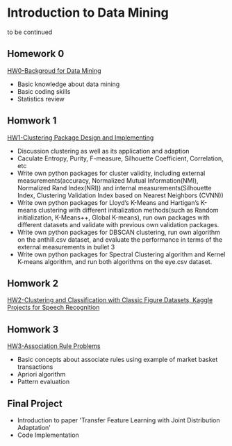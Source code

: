 # Introduction to Data Mining
to be continued


## Homework 0
[HW0-Backgroud for Data Mining](https://github.com/cy-png/Introduction-to-Data-Mining/tree/master/HW0-Backgroud%20for%20Data%20Mining)
- Basic knowledge about data mining
- Basic coding skills 
- Statistics review


## Homwork 1
[HW1-Clustering Package Design and Implementing](https://github.com/cy-png/Introduction-to-Data-Mining/tree/master/HW1-Clustering%20Package%20Design%20and%20Implementing)
- Discussion clustering as well as its application and adaption
- Caculate Entropy, Purity, F-measure, Silhouette Coefficient, Correlation, etc
- Write own python packages for cluster validity, including external measurements(accuracy, Normalized Mutual Information(NMI), Normalized Rand Index(NRI)) and internal measurements(Silhouette Index, Clustering Validation Index based on Nearest Neighbors (CVNN))
- Write own python packages for Lloyd’s K-Means and Hartigan’s K-means clustering with different initialization methods(such as Random initialization, K-Means++, Global K-means), run own packages with different datasets and validate with previous own validation packages.
- Write own python packages for DBSCAN clustering, run own algorithm on the anthill.csv dataset, and evaluate the performance in terms of the external measurements in bullet 3
- Write own python packages for Spectral Clustering algorithm and Kernel K-means algorithm, and run both algorithms on the eye.csv dataset.



## Homwork 2
[HW2-Clustering and Classification with Classic Figure Datasets, Kaggle Projects for Speech Recognition](https://github.com/cy-png/Introduction-to-Data-Mining/tree/master/HW2-Clustering%20and%20Classification%20with%20Classic%20Figure%20Datasets%2C%20Kaggle%20Projects%20for%20Speech%20Recognition)


## Homwork 3
[HW3-Association Rule Problems](https://github.com/cy-png/Introduction-to-Data-Mining/tree/master/HW3-Association%20Rule%20Problems)
- Basic concepts about associate rules using example of market basket transactions
- Apriori algorithm
- Pattern evaluation


## Final Project
- Introduction to paper 'Transfer Feature Learning with Joint Distribution Adaptation'
- Code Implementation
